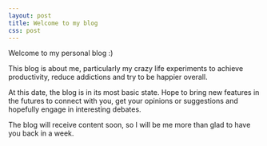 ```yaml
---
layout: post
title: Welcome to my blog
css: post
---
```

Welcome to my personal blog :)

This blog is about me, particularly my crazy life experiments to achieve productivity, reduce addictions and try to be happier overall.

At this date, the blog is in its most basic state. Hope to bring new features in the futures to connect with you, get your opinions or suggestions and hopefully engage in interesting debates.

The blog will receive content soon, so I will be me more than glad to have you back in a week.